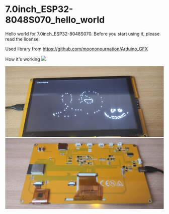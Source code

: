 # 7.0inch_ESP32-8048S070_hello_world
Hello world for  7.0inch_ESP32-8048S070.
Before you start using it, please read the license.

Used library from https://github.com/moononournation/Arduino_GFX 

How it's working
[<img src="https://i.ytimg.com/vi/O-QXzJEMmHQ/maxresdefault.jpg">](https://www.youtube.com/watch?v=O-QXzJEMmHQ)


![alt text](IMG_20230930_105150[1].jpg)
![alt text](IMG_20230930_105602[1].jpg)
